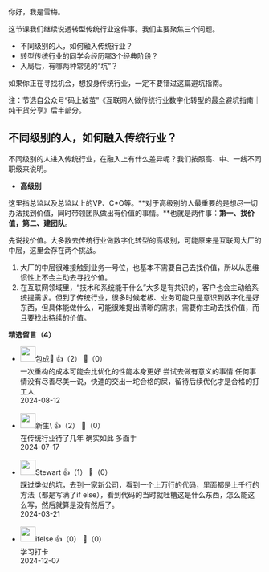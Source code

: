 你好，我是雪梅。

这节课我们继续说透转型传统行业这件事。我们主要聚焦三个问题。

- 不同级别的人，如何融入传统行业？
- 转型传统行业的同学会经历哪3个经典阶段？
- 入局后，有哪两种常见的“坑”？

如果你正在寻找机会，想投身传统行业，一定不要错过这篇避坑指南。

注：节选自公众号“码上破茧”《互联网人做传统行业数字化转型的最全避坑指南｜纯干货分享》后半部分。

## 不同级别的人，如何融入传统行业？

不同级别的人进入传统行业，在融入上有什么差异呢？我们按照高、中、一线不同职级来说明。

- **高级别**

这里指总监以及总监以上的VP、C\*O等。**对于高级别的人最重要的是想尽一切办法找到价值，同时带领团队做出有价值的事情。**也就是两件事：**第一、找价值，第二、建团队**。

先说找价值。大多数去传统行业做数字化转型的高级别，可能原来是互联网大厂的中层，这里会存在两个挑战。

1. 大厂的中层很难接触到业务一号位，也基本不需要自己去找价值，所以从思维惯性上不会主动去寻找价值。
2. 在互联网领域里，“技术和系统能干什么”大多是有共识的，客户也会主动给系统提需求。但到了传统行业，很多时候老板、业务可能只是意识到数字化是好东西，但具体能做什么，可能很难提出清晰的需求，需要你主动去找价值，而且要找出持续的价值。
<div><strong>精选留言（4）</strong></div><ul>
<li><img src="https://static001.geekbang.org/account/avatar/00/18/90/cb/f957f31b.jpg" width="30px"><span>包成👀</span> 👍（2） 💬（0）<div>一次重构的成本可能会比优化的性能本身更好
尝试去做有意义的事情
任何事情没有尽善尽美一说，快速的交出一坨合格的屎，留待后续优化才是合格的打工人</div>2024-08-12</li><br/><li><img src="https://static001.geekbang.org/account/avatar/00/12/57/f0/f6155d5f.jpg" width="30px"><span>新生\</span> 👍（2） 💬（0）<div>在传统行业待了几年 确实如此 多面手</div>2024-07-17</li><br/><li><img src="https://static001.geekbang.org/account/avatar/00/29/ec/ed/936a5787.jpg" width="30px"><span>Stewart</span> 👍（1） 💬（0）<div>踩过类似的坑，去到一家新公司，看到一个上万行的代码，里面都是上千行的方法（都是写满了if else），看到代码的当时就吐槽这是什么东西，怎么能这么写，然后就算是没有然后了。</div>2024-03-21</li><br/><li><img src="https://static001.geekbang.org/account/avatar/00/26/eb/d7/90391376.jpg" width="30px"><span>ifelse</span> 👍（0） 💬（0）<div>学习打卡</div>2024-12-07</li><br/>
</ul>